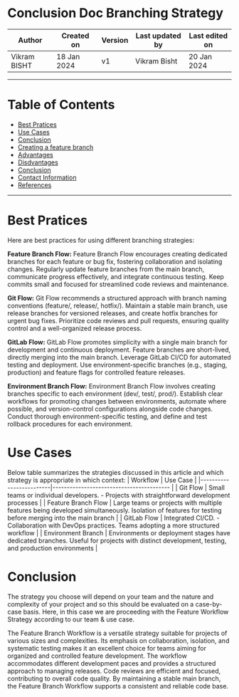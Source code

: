 # Conclusion Doc Branching Strategy

|   Author     |  Created on   |  Version   | Last updated by | Last edited on |
| ------------ | --------------| -----------|---------------- | ---------------|
| Vikram BISHT | 18 Jan 2024   |     v1     | Vikram Bisht    | 20 Jan 2024    |

---
# Table of Contents 
+ [Best Pratices](#Best-Pratices)
+ [Use Cases](#Use-Cases)
+ [Conclusion](#Conclusion)
+ [Creating a feature branch](#Creating-a-feature-branch)
+ [Advantages](#Advantages)
+ [Disdvantages](#Disdvantages)
+ [Conclusion](#conclusion)
+ [Contact Information](#contact-information)
+ [References](#References)
***

# Best Pratices
Here are best practices for using different branching strategies:

**Feature Branch Flow:**
Feature Branch Flow encourages creating dedicated branches for each feature or bug fix, fostering collaboration and isolating changes. Regularly update feature branches from the main branch, communicate progress effectively, and integrate continuous testing. Keep commits small and focused for streamlined code reviews and maintenance.

**Git Flow:**
Git Flow recommends a structured approach with branch naming conventions (feature/, release/, hotfix/). Maintain a stable main branch, use release branches for versioned releases, and create hotfix branches for urgent bug fixes. Prioritize code reviews and pull requests, ensuring quality control and a well-organized release process.

**GitLab Flow:**
GitLab Flow promotes simplicity with a single main branch for development and continuous deployment. Feature branches are short-lived, directly merging into the main branch. Leverage GitLab CI/CD for automated testing and deployment. Use environment-specific branches (e.g., staging, production) and feature flags for controlled feature releases.

**Environment Branch Flow:**
Environment Branch Flow involves creating branches specific to each environment (dev/, test/, prod/). Establish clear workflows for promoting changes between environments, automate where possible, and version-control configurations alongside code changes. Conduct thorough environment-specific testing, and define and test rollback procedures for each environment.

# Use Cases
Below table summarizes the strategies discussed in this article and which strategy is appropriate in which context:
|   Workflow              |             Use Case                     |
|-------------------------|----------------------------------------- |
| Git Flow                |  Small teams or individual developers. - Projects with straightforward development processes                                                              | 
| Feature Branch Flow     |  Large teams or projects with multiple features being developed simultaneously. Isolation of features for testing before merging into the main branch     |
| GitLab Flow             |  Integrated CI/CD. - Collaboration with DevOps practices.   Teams adopting a more structured workflow                                                     |
| Environment Branch      | Environments or deployment stages have dedicated branches.   Useful for projects with distinct development, testing, and production environments          |

# Conclusion
The strategy you choose will depend on your team and the nature and complexity of your project and so this should be evaluated on a case-by-case basis. Here, in this case we are proceeding with the Feature Workflow Strategy according to our team & use case.

The Feature Branch Workflow is a versatile strategy suitable for projects of various sizes and complexities. Its emphasis on collaboration, isolation, and systematic testing makes it an excellent choice for teams aiming for organized and controlled feature development. The workflow accommodates different development paces and provides a structured approach to managing releases. Code reviews are efficient and focused, contributing to overall code quality. By maintaining a stable main branch, the Feature Branch Workflow supports a consistent and reliable code base.





